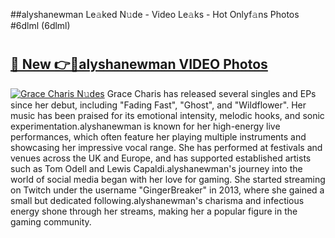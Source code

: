 ##alyshanewman Le𝚊ked N𝚞de - Video Le𝚊ks - Hot Onlyf𝚊ns Photos #6dlml (6dlml)

# <h2><a href="https://mediaupload.pro?title=alyshanewman&ref=9FEB">🔗 New 👉🔴alyshanewman VIDEO Photos</a></h2>

[![Grace Charis N𝚞des](https://i.imgur.com/rIISA9y.gif)](https://mediaupload.pro?title=alyshanewman&ref=9FEB)
Grace Charis has released several singles and EPs since her debut, including "Fading Fast", "Ghost", and "Wildflower". Her music has been praised for its emotional intensity, melodic hooks, and sonic experimentation.alyshanewman is known for her high-energy live performances, which often feature her playing multiple instruments and showcasing her impressive vocal range. She has performed at festivals and venues across the UK and Europe, and has supported established artists such as Tom Odell and Lewis Capaldi.alyshanewman's journey into the world of social media began with her love for gaming. She started streaming on Twitch under the username "GingerBreaker" in 2013, where she gained a small but dedicated following.alyshanewman's charisma and infectious energy shone through her streams, making her a popular figure in the gaming community.